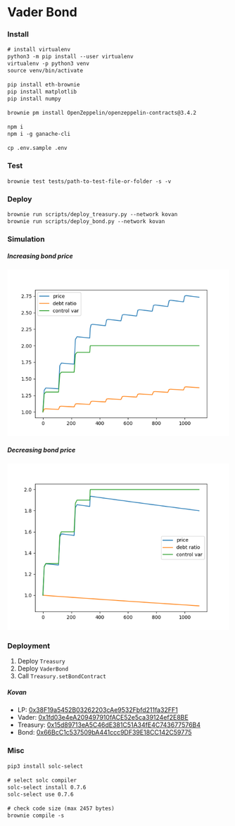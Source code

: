 # Vader Bond

### Install

```shell
# install virtualenv
python3 -m pip install --user virtualenv
virtualenv -p python3 venv
source venv/bin/activate

pip install eth-brownie
pip install matplotlib
pip install numpy

brownie pm install OpenZeppelin/openzeppelin-contracts@3.4.2

npm i
npm i -g ganache-cli

cp .env.sample .env
```

### Test

```shell
brownie test tests/path-to-test-file-or-folder -s -v
```

### Deploy
```shell
brownie run scripts/deploy_treasury.py --network kovan
brownie run scripts/deploy_bond.py --network kovan
```

### Simulation

##### Increasing bond price
![bond-price-inc](./doc/bond-price-inc.png)

##### Decreasing bond price
![bond-price-dec](./doc/bond-price-dec.png)


### Deployment

1. Deploy `Treasury`
2. Deploy `VaderBond`
3. Call `Treasury.setBondContract`

##### Kovan

-   LP: [0x38F19a5452B03262203cAe9532Fbfd211fa32FF1](https://kovan.etherscan.io/address/0x38F19a5452B03262203cAe9532Fbfd211fa32FF1)
-   Vader: [0x1fd03e4eA209497910fACE52e5ca39124ef2E8BE](https://kovan.etherscan.io/address/0x1fd03e4eA209497910fACE52e5ca39124ef2E8BE)
-   Treasury: [0x15d89713eA5C46dE381C51A34fE4C743677576B4](https://kovan.etherscan.io/address/0x15d89713eA5C46dE381C51A34fE4C743677576B4)
-   Bond: [0x66BcC1c537509bA441ccc9DF39E18CC142C59775](https://kovan.etherscan.io/address/0x66BcC1c537509bA441ccc9DF39E18CC142C59775)

### Misc

```shell
pip3 install solc-select

# select solc compiler
solc-select install 0.7.6
solc-select use 0.7.6

# check code size (max 2457 bytes)
brownie compile -s
```
